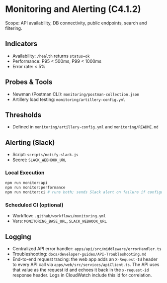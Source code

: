 # Monitoring and Alerting (C4.1.2)

Scope: API availability, DB connectivity, public endpoints, search and filtering.

## Indicators
- Availability: `/health` returns `status=ok`
- Performance: P95 < 500ms, P99 < 1000ms
- Error rate: < 5%

## Probes & Tools
- Newman (Postman CLI): `monitoring/postman-collection.json`
- Artillery load testing: `monitoring/artillery-config.yml`

## Thresholds
- Defined in `monitoring/artillery-config.yml` and `monitoring/README.md`

## Alerting (Slack)
- Script: `scripts/notify-slack.js`
- Secret: `SLACK_WEBHOOK_URL`

### Local Execution
```bash
npm run monitor:api
npm run monitor:performance
npm run monitor:ci # runs both; sends Slack alert on failure if configured
```

### Scheduled CI (optional)
- Workflow: `.github/workflows/monitoring.yml`
- Vars: `MONITORING_BASE_URL`, `SLACK_WEBHOOK_URL`

## Logging
- Centralized API error handler: `apps/api/src/middleware/errorHandler.ts`
- Troubleshooting: `docs/developer-guides/API-Troubleshooting.md`
- End-to-end request tracing: the web app adds an `X-Request-Id` header to every API call via `apps/web/src/services/apiClient.ts`. The API uses that value as the request id and echoes it back in the `x-request-id` response header. Logs in CloudWatch include this id for correlation.

